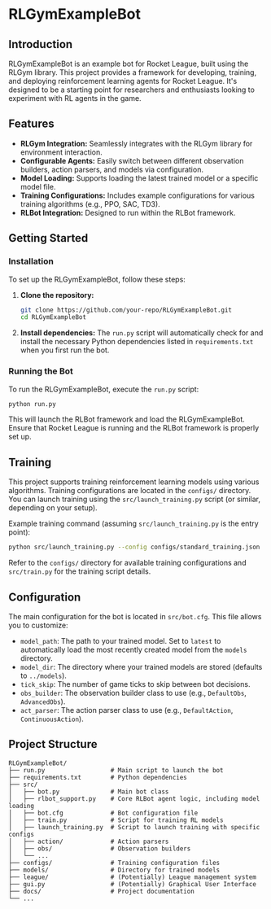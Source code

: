 # RLGymExampleBot

## Introduction

RLGymExampleBot is an example bot for Rocket League, built using the RLGym library. This project provides a framework for developing, training, and deploying reinforcement learning agents for Rocket League. It's designed to be a starting point for researchers and enthusiasts looking to experiment with RL agents in the game.

## Features

*   **RLGym Integration:** Seamlessly integrates with the RLGym library for environment interaction.
*   **Configurable Agents:** Easily switch between different observation builders, action parsers, and models via configuration.
*   **Model Loading:** Supports loading the latest trained model or a specific model file.
*   **Training Configurations:** Includes example configurations for various training algorithms (e.g., PPO, SAC, TD3).
*   **RLBot Integration:** Designed to run within the RLBot framework.

## Getting Started

### Installation

To set up the RLGymExampleBot, follow these steps:

1.  **Clone the repository:**
    ```bash
    git clone https://github.com/your-repo/RLGymExampleBot.git
    cd RLGymExampleBot
    ```
2.  **Install dependencies:**
    The `run.py` script will automatically check for and install the necessary Python dependencies listed in `requirements.txt` when you first run the bot.

### Running the Bot

To run the RLGymExampleBot, execute the `run.py` script:

```bash
python run.py
```

This will launch the RLBot framework and load the RLGymExampleBot. Ensure that Rocket League is running and the RLBot framework is properly set up.

## Training

This project supports training reinforcement learning models using various algorithms. Training configurations are located in the `configs/` directory. You can launch training using the `src/launch_training.py` script (or similar, depending on your setup).

Example training command (assuming `src/launch_training.py` is the entry point):

```bash
python src/launch_training.py --config configs/standard_training.json
```

Refer to the `configs/` directory for available training configurations and `src/train.py` for the training script details.

## Configuration

The main configuration for the bot is located in `src/bot.cfg`. This file allows you to customize:

*   `model_path`: The path to your trained model. Set to `latest` to automatically load the most recently created model from the `models` directory.
*   `model_dir`: The directory where your trained models are stored (defaults to `../models`).
*   `tick_skip`: The number of game ticks to skip between bot decisions.
*   `obs_builder`: The observation builder class to use (e.g., `DefaultObs`, `AdvancedObs`).
*   `act_parser`: The action parser class to use (e.g., `DefaultAction`, `ContinuousAction`).

## Project Structure

```
RLGymExampleBot/
├── run.py                  # Main script to launch the bot
├── requirements.txt        # Python dependencies
├── src/
│   ├── bot.py              # Main bot class
│   ├── rlbot_support.py    # Core RLBot agent logic, including model loading
│   ├── bot.cfg             # Bot configuration file
│   ├── train.py            # Script for training RL models
│   ├── launch_training.py  # Script to launch training with specific configs
│   ├── action/             # Action parsers
│   ├── obs/                # Observation builders
│   └── ...
├── configs/                # Training configuration files
├── models/                 # Directory for trained models
├── league/                 # (Potentially) League management system
├── gui.py                  # (Potentially) Graphical User Interface
├── docs/                   # Project documentation
└── ...
```